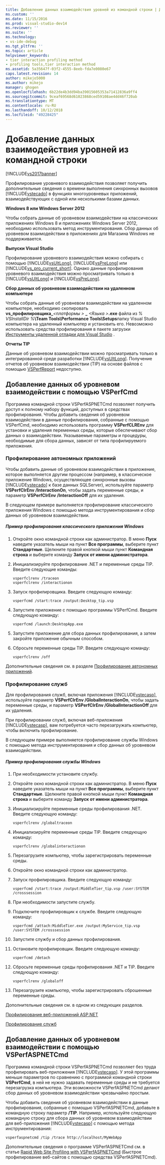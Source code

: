 ```yaml
---
title: Добавление данных взаимодействия уровней из командной строки | Документы Майкрософт
ms.custom: ''
ms.date: 11/15/2016
ms.prod: visual-studio-dev14
ms.reviewer: ''
ms.suite: ''
ms.technology:
- vs-ide-debug
ms.tgt_pltfrm: ''
ms.topic: article
helpviewer_keywords:
- tier interaction profiling method
- profiling tools,tier interaction method
ms.assetid: 5a35647f-03f2-4555-8eeb-fda7e0080e67
caps.latest.revision: 14
author: mikejo5000
ms.author: mikejo
manager: ghogen
ms.openlocfilehash: 6b22de4b3dd94ba39015605353a71412836a9ff4
ms.sourcegitcommit: 9ceaf69568d61023868ced59108ae4dd46f720ab
ms.translationtype: MT
ms.contentlocale: ru-RU
ms.lasthandoff: 10/12/2018
ms.locfileid: "49228425"
---
```

# <a name="adding-tier-interaction-data-from-the-command-line"></a>Добавление данных взаимодействия уровней из командной строки
[!INCLUDE[vs2017banner](../includes/vs2017banner.md)]

Профилирование уровневого взаимодействия позволяет получить дополнительные сведения о времени выполнения синхронных вызовов [!INCLUDE[vstecado](../includes/vstecado-md.md)] в функциях многоуровневых приложений, взаимодействующих с одной или несколькими базами данных.  
  
 **Windows 8 или Windows Server 2012**  
  
 Чтобы собрать данные об уровневом взаимодействии на классических приложениях Windows 8 и приложениях Windows Server 2012, необходимо использовать метод инструментирования. Сбор данных об уровневом взаимодействии в приложениях для Магазина Windows не поддерживается.  
  
 **Выпуски Visual Studio**  
  
 Профилирование уровневого взаимодействия можно собирать с помощью [!INCLUDE[vsUltLong](../includes/vsultlong-md.md)], [!INCLUDE[vsPreLong](../includes/vsprelong-md.md)] или [!INCLUDE[vs_pro_current_short](../includes/vs-pro-current-short-md.md)]. Однако данные профилирования уровневого взаимодействия можно просматривать только в [!INCLUDE[vsUltLong](../includes/vsultlong-md.md)] и [!INCLUDE[vsPreLong](../includes/vsprelong-md.md)].  
  
 **Сбор данных об уровневом взаимодействии на удаленном компьютере**  
  
 Чтобы собрать данные об уровневом взаимодействии на удаленном компьютере, необходимо скопировать **vs\_профилировщика\_**_\<платформы >_ **\_**  _\<Языка >_**.exe** файла из _% VSInstallDir %_**\Team Tools\Performance Tools\Setups**папку Visual Studio компьютера на удаленный компьютер и установить его. Невозможно использовать средства профилирования в пакете загрузки [Инструменты удаленной отладки для Visual Studio](http://msdn.microsoft.com/library/90f45630-0d26-4698-8c1f-63f85a12db9c) .  
  
 **Отчеты TIP**  
  
 Данные об уровневом взаимодействии можно просматривать только в интегрированной среде разработки [!INCLUDE[vsUltLong](../includes/vsultlong-md.md)]. Получение отчетов об уровневом взаимодействии (TIP) на основе файлов с помощью [VSPerfReport](../profiling/vsperfreport.md) недоступно.  
  
## <a name="adding-tier-interaction-data-with-vsperfcmd"></a>Добавление данных об уровневом взаимодействии с помощью VSPerfCmd  
 Программа командной строки VSPerfASPNETCmd позволяет получить доступ к полному набору функций, доступных в средствах профилирования. Чтобы добавить сведения об уровневом взаимодействии в данные профилирования, собранные с помощью VSPerfCmd, необходимо использовать программу **VSPerfCLREnv** для установки и удаления переменных среды, которые обеспечивают сбор данных о взаимодействии. Указываемые параметры и процедуры, необходимые для сбора данных, зависят от типа профилируемого приложения.  
  
### <a name="profiling-stand-alone-applications"></a>Профилирование автономных приложений  
 Чтобы добавить данные об уровневом взаимодействии в приложение, которое выполняется другим процессом (например, в классическое приложение Windows, осуществляющее синхронные вызовы [!INCLUDE[vstecado](../includes/vstecado-md.md)] к базе данных SQLServer), используйте параметр **VSPerfClrEnv /InteractionOn**, чтобы задать переменные среды, и параметр **VSPerfClrEnv /InteractionOff** для их удаления.  
  
 В следующем примере выполняется профилирование классического приложения Windows с помощью метода инструментирования и сбор данных об уровневом взаимодействии.  
  
##### <a name="profiling-a-windows-desktop-application-example"></a>Пример профилирования классического приложения Windows  
  
1.  Откройте окно командной строки как администратор. В меню **Пуск** наведите указатель мыши на пункт **Все программы**, выберите пункт **Стандартные**. Щелкните правой кнопкой мыши пункт **Командная строка** и выберите команду **Запуск от имени администратора**.  
  
2.  Инициализируйте профилирование .NET и переменные среды TIP. Введите следующие команды:  
  
    ```  
    vsperfclrenv /traceon  
    vsperfclrenv /interactionon  
    ```  
  
3.  Запуск профилировщика. Введите следующую команду:  
  
    ```  
    vsperfcmd /start:trace /output:Desktop_tip.vsp   
    ```  
  
4.  Запустите приложение с помощью программы VSPerfCmd. Введите следующую команду:  
  
    ```  
    vsperfcmd /launch:DesktopApp.exe  
    ```  
  
5.  Запустите приложение для сбора данных профилирования, а затем закройте приложение обычным способом.  
  
6.  Сбросьте переменные среды TIP. Введите следующую команду:  
  
    ```  
    vsperfclrenv /off  
    ```  
  
 Дополнительные сведения см. в разделе [Профилирование автономных приложений](../profiling/command-line-profiling-of-stand-alone-applications.md).  
  
### <a name="profiling-services"></a>Профилирование служб  
 Для профилирования служб, включая приложения [!INCLUDE[vstecasp](../includes/vstecasp-md.md)], используйте параметр **VSPerfClrEnv /GlobalInteractionOn**, чтобы задать переменные среды, и параметр **VSPerfClrEnv /GlobalInteractionOff** для их удаления.  
  
 При профилировании служб, включая веб-приложения [!INCLUDE[vstecasp](../includes/vstecasp-md.md)], вам потребуется часто перезагружать компьютер, чтобы включить профилирование.  
  
 В следующем примере выполняется профилирование службы Windows с помощью метода инструментирования и сбор данных об уровневом взаимодействии.  
  
##### <a name="profiling-a-windows-service-example"></a>Пример профилирования службы Windows  
  
1.  При необходимости установите службу.  
  
2.  Откройте окно командной строки как администратор. В меню **Пуск** наведите указатель мыши на пункт **Все программы**, выберите пункт **Стандартные**. Щелкните правой кнопкой мыши пункт **Командная строка** и выберите команду **Запуск от имени администратора**.  
  
3.  Инициализируйте переменные среды профилирования .NET. Введите следующую команду:  
  
    ```  
    vsperfclrenv /globaltraceon  
    ```  
  
4.  Инициализируйте переменные среды TIP. Введите следующую команду:  
  
    ```  
    vsperfclrenv /globalinteractionon  
    ```  
  
5.  Перезагрузите компьютер, чтобы зарегистрировать переменные среды.  
  
6.  Откройте окно командной строки как администратор.  
  
7.  Запуск профилировщика. Введите следующую команду:  
  
    ```  
    vsperfcmd /start:trace /output:MiddleTier_tip.vsp /user:SYSTEM /crosssession   
    ```  
  
8.  При необходимости запустите службу.  
  
9. Подключите профилировщик к службе. Введите следующую команду:  
  
    ```  
    vsperfcmd /attach:MiddleTier.exe /output:MyService_tip.vsp /user:SYSTEM /crosssession   
    ```  
  
10. Запустите службу и сбор данных профилирования.  
  
11. Остановите профилировщик. Введите следующую команду:  
  
     `vsperfcmd /detach`  
  
12. Сбросьте переменные среды профилирования .NET и TIP. Введите следующую команду:  
  
    ```  
    vsperfclrenv /globaloff  
    ```  
  
13. Перезагрузите компьютер, чтобы зарегистрировать сброшенные переменные среды.  
  
 Дополнительные сведения см. в одном из следующих разделов.  
  
 [Профилирование веб-приложений ASP.NET](../profiling/command-line-profiling-of-aspnet-web-applications.md)  
  
 [Профилирование служб](../profiling/command-line-profiling-of-services.md)  
  
## <a name="adding-tier-interaction-data-with-vsperfaspnetcmd"></a>Добавление данных об уровневом взаимодействии с помощью VSPerfASPNETCmd  
 Программа командной строки VSPerfASPNETCmd позволяет без труда профилировать веб-приложения [!INCLUDE[vstecasp](../includes/vstecasp-md.md)]. У этой программы меньше параметров по сравнению с программой командной строки **VSPerfCmd**, в ней не нужно задавать переменные среды и не требуется перезагрузка компьютера. Эти возможности VSPerfASPNETCmd делают сбор данных об уровневом взаимодействии чрезвычайно простым.  
  
 Чтобы добавить сведения об уровневом взаимодействии в данные профилирования, собранные с помощью VSPerfASPNETCmd, добавьте в командную строку параметр **/TIP**. Например, используйте следующую командную строку для сбора данных об уровневом взаимодействии для веб-приложения [!INCLUDE[vstecasp](../includes/vstecasp-md.md)] с помощью метода инструментирования:  
  
```  
vsperfaspnetcmd /tip /trace http://localhost/MyWebApp  
```  
  
 Дополнительные сведения о программе VSPerfASPNETCmd см. в статье [Rapid Web Site Profiling with VSPerfASPNETCmd](../profiling/rapid-web-site-profiling-with-vsperfaspnetcmd.md) (Быстрое профилирование веб-сайтов с помощью средства VSPerfASPNETCmd).




